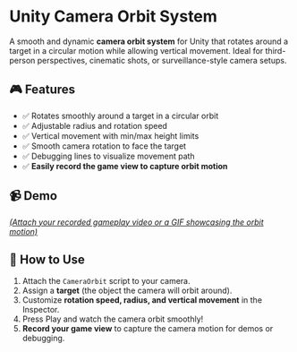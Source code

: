 # Unity Camera Orbit System  

A smooth and dynamic **camera orbit system** for Unity that rotates around a target in a circular motion while allowing vertical movement. Ideal for third-person perspectives, cinematic shots, or surveillance-style camera setups.  

## 🎮 Features  
- ✅ Rotates smoothly around a target in a circular orbit  
- ✅ Adjustable radius and rotation speed  
- ✅ Vertical movement with min/max height limits  
- ✅ Smooth camera rotation to face the target  
- ✅ Debugging lines to visualize movement path  
- ✅ **Easily record the game view to capture orbit motion**  

## 📹 Demo  
[*(Attach your recorded gameplay video or a GIF showcasing the orbit motion)* ](https://github.com/user-attachments/assets/87c6b8dc-7a9b-4372-bd40-4b3b446fba9c) 

## 🔧 How to Use  
1. Attach the `CameraOrbit` script to your camera.  
2. Assign a **target** (the object the camera will orbit around).  
3. Customize **rotation speed, radius, and vertical movement** in the Inspector.  
4. Press Play and watch the camera orbit smoothly!  
5. **Record your game view** to capture the camera motion for demos or debugging.  

